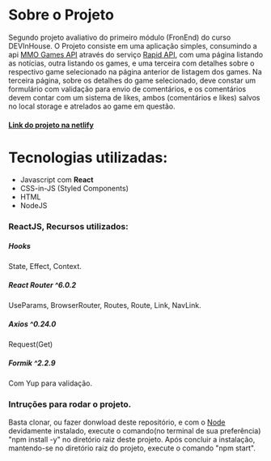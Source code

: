 # Sobre o Projeto

Segundo projeto avaliativo do primeiro módulo (FronEnd) do curso DEVInHouse. O Projeto consiste em uma aplicação simples, consumindo a api [MMO Games API](https://rapidapi.com/digiwalls/api/mmo-games/) através do serviço [Rapid API](https://rapidapi.com/hub), com uma página listando as notícias, outra listando os games, e uma terceira com detalhes sobre o respectivo game selecionado na página anterior de listagem dos games. 
Na terceira página, sobre os detalhes do game selecionado,  deve constar um formulário com validação para envio de comentários, e os comentários devem contar com um  sistema de likes, ambos (comentários e likes) salvos no local storage e atrelados ao game em questão.

#### [Link do projeto na netlify](https://sleepy-sammet-4b6cba.netlify.app/)
# Tecnologias utilizadas:
* Javascript com **React**
* CSS-in-JS (Styled Components)
* HTML
* NodeJS
### ReactJS, Recursos utilizados:
##### Hooks
State, Effect, Context.
##### React Router ^6.0.2
UseParams, BrowserRouter, Routes, Route, Link, NavLink.
##### Axios ^0.24.0
Request(Get)
##### Formik ^2.2.9
Com Yup para validação.

### Intruções para rodar o projeto.
Basta clonar, ou fazer donwload deste repositório, e com o [Node](https://nodejs.org/en/) devidamente instalado, execute o comando(no terminal de sua preferência) "npm install -y" no diretório raiz deste projeto.
Após concluir a instalação, mantendo-se no diretório raiz do projeto, execute o comando "npm start".
